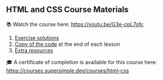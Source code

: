 ## HTML and CSS Course Materials

📚 Watch the course here: https://youtu.be/G3e-cpL7ofc

1. [Exercise solutions](1-exercise-solutions)
2. [Copy of the code](2-copy-of-code) at the end of each lesson
3. [Extra resources](3-extra)

🎓 A certificate of completion is available for this course here: https://courses.supersimple.dev/courses/html-css
